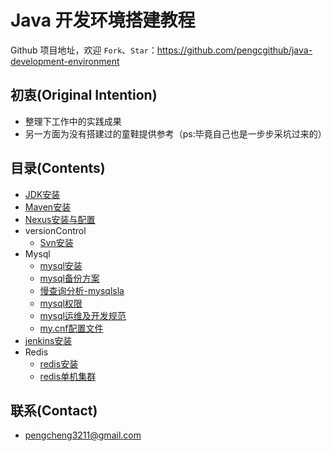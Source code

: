 # Java 开发环境搭建教程

Github 项目地址，欢迎 `Fork`、`Star`：<https://github.com/pengcgithub/java-development-environment>

## 初衷(Original Intention)

- 整理下工作中的实践成果
- 另一方面为没有搭建过的童鞋提供参考（ps:毕竟自己也是一步步采坑过来的）

## 目录(Contents)

- [JDK安装](jdk.md)
- [Maven安装](maven.md)
- [Nexus安装与配置](nexus.md)
- versionControl
	- [Svn安装](svn.md)
- Mysql
	- [mysql安装](mysql/mysql安装.md)
	- [mysql备份方案](mysql/mysql备份.md)
	- [慢查询分析-mysqlsla](mysql/mysqlsla.md)
	- [mysql权限](mysql/mysql权限.md)
	- [mysql运维及开发规范](mysql/mysql运维及开发规范.md)
	- [my.cnf配置文件](mysql/my.cnf)
- [jenkins安装](jenkins.md)
- Redis
	- [redis安装](redis/redis安装.md)
	- [redis单机集群](redis/redis单机集群.md)

## 联系(Contact)

- [pengcheng3211@gmail.com](https://github.com/pengcgithub)
